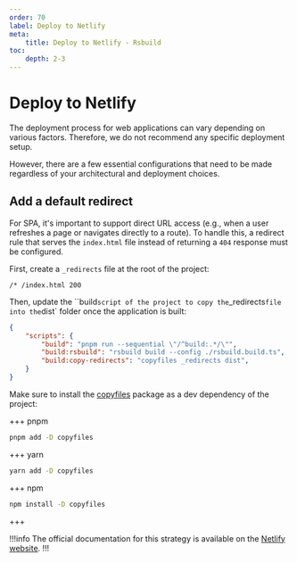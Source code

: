 ```yaml
---
order: 70
label: Deploy to Netlify
meta:
    title: Deploy to Netlify - Rsbuild
toc:
    depth: 2-3
---
```


# Deploy to Netlify

The deployment process for web applications can vary depending on various factors. Therefore, we do not recommend any specific deployment setup.

However, there are a few essential configurations that need to be made regardless of your architectural and deployment choices.

## Add a default redirect 

For SPA, it's important to support direct URL access (e.g., when a user refreshes a page or navigates directly to a route). To handle this, a redirect rule that serves the `index.html` file instead of returning a `404` response must be configured.

First, create a `_redirects` file at the root of the project:

```_redirects
/* /index.html 200
```

Then, update the ``build` script of the project to copy the `_redirects` file into the `dist` folder once the application is built:

```json package.json
{
    "scripts": {
        "build": "pnpm run --sequential \"/^build:.*/\"",
        "build:rsbuild": "rsbuild build --config ./rsbuild.build.ts",
        "build:copy-redirects": "copyfiles _redirects dist",
    }
}
```

Make sure to install the [copyfiles](https://www.npmjs.com/package/copyfiles) package as a dev dependency of the project:

+++ pnpm
```bash
pnpm add -D copyfiles
```
+++ yarn
```bash
yarn add -D copyfiles
```
+++ npm
```bash
npm install -D copyfiles
```
+++

!!!info
The official documentation for this strategy is available on the [Netlify website](https://docs.netlify.com/routing/redirects/rewrites-proxies/#history-pushstate-and-single-page-apps).
!!!

